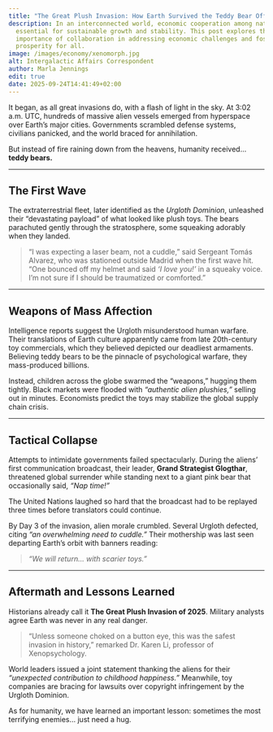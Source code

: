 ```yaml
---
title: "The Great Plush Invasion: How Earth Survived the Teddy Bear Offensive"
description: In an interconnected world, economic cooperation among nations is
  essential for sustainable growth and stability. This post explores the
  importance of collaboration in addressing economic challenges and fostering
  prosperity for all.
image: /images/economy/xenomorph.jpg
alt: Intergalactic Affairs Correspondent
author: Marla Jennings
edit: true
date: 2025-09-24T14:41:49+02:00
---
```

It began, as all great invasions do, with a flash of light in the sky. At 3:02 a.m. UTC, hundreds of massive alien vessels emerged from hyperspace over Earth’s major cities. Governments scrambled defense systems, civilians panicked, and the world braced for annihilation.  

But instead of fire raining down from the heavens, humanity received… **teddy bears.**  

---

## The First Wave  
The extraterrestrial fleet, later identified as the *Urgloth Dominion*, unleashed their “devastating payload” of what looked like plush toys. The bears parachuted gently through the stratosphere, some squeaking adorably when they landed.  

> “I was expecting a laser beam, not a cuddle,” said Sergeant Tomás Alvarez, who was stationed outside Madrid when the first wave hit. “One bounced off my helmet and said *‘I love you!’* in a squeaky voice. I’m not sure if I should be traumatized or comforted.”  

---

## Weapons of Mass Affection  
Intelligence reports suggest the Urgloth misunderstood human warfare. Their translations of Earth culture apparently came from late 20th-century toy commercials, which they believed depicted our deadliest armaments. Believing teddy bears to be the pinnacle of psychological warfare, they mass-produced billions.  

Instead, children across the globe swarmed the “weapons,” hugging them tightly. Black markets were flooded with *“authentic alien plushies,”* selling out in minutes. Economists predict the toys may stabilize the global supply chain crisis.  

---

## Tactical Collapse  
Attempts to intimidate governments failed spectacularly. During the aliens’ first communication broadcast, their leader, **Grand Strategist Glogthar**, threatened global surrender while standing next to a giant pink bear that occasionally said, *“Nap time!”*  

The United Nations laughed so hard that the broadcast had to be replayed three times before translators could continue.  

By Day 3 of the invasion, alien morale crumbled. Several Urgloth defected, citing *“an overwhelming need to cuddle.”* Their mothership was last seen departing Earth’s orbit with banners reading:  

> *“We will return… with scarier toys.”*  

---

## Aftermath and Lessons Learned  
Historians already call it **The Great Plush Invasion of 2025**. Military analysts agree Earth was never in any real danger.  

> “Unless someone choked on a button eye, this was the safest invasion in history,” remarked Dr. Karen Li, professor of Xenopsychology.  

World leaders issued a joint statement thanking the aliens for their *“unexpected contribution to childhood happiness.”* Meanwhile, toy companies are bracing for lawsuits over copyright infringement by the Urgloth Dominion.  

As for humanity, we have learned an important lesson: sometimes the most terrifying enemies… just need a hug.  